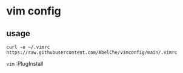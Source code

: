 # vim config
## usage
```shell
curl -o ~/.vimrc https://raw.githubusercontent.com/AbelChe/vimconfig/main/.vimrc
```
`vim`
:PlugInstall
